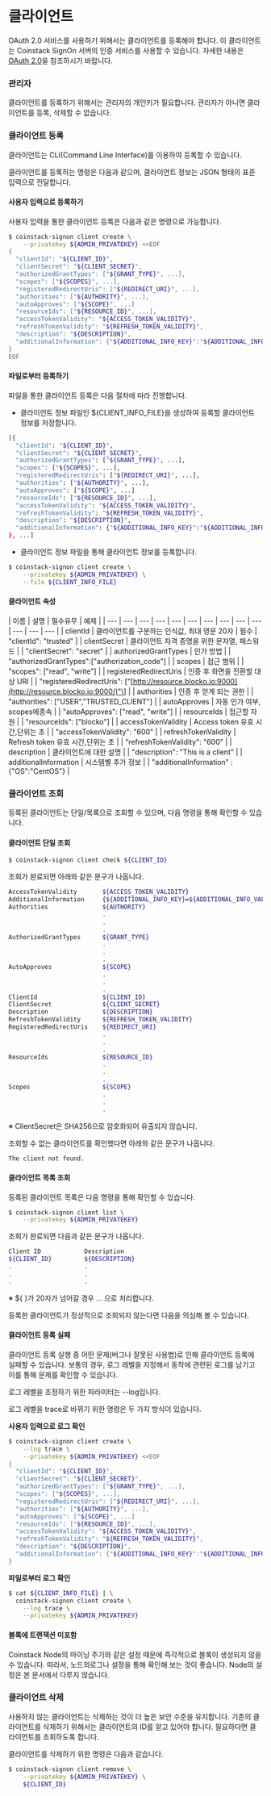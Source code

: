 # 클라이언트

OAuth 2.0 서비스를 사용하기 위해서는 클라이언트를 등록해야 합니다. 이 클라이언트는 Coinstack SignOn 서버의 인증 서비스를 사용할 수 있습니다. 자세한 내용은 [OAuth 2.0](../overview/oauth_2.0/)을 참조하시기 바랍니다.

### 관리자

클라이언트를 등록하기 위해서는 관리자의 개인키가 필요합니다. 관리자가 아니면 클라이언트를 등록, 삭제할 수 없습니다.

### 클라이언트 등록

클라이언트는 CLI\(Command Line Interface\)를 이용하여 등록할 수 있습니다.

클라이언트를 등록하는 명령은 다음과 같으며, 클라이언트 정보는 JSON 형태의 표준 입력으로 전달합니다.

#### 사용자 입력으로 등록하기

사용자 입력을 통한 클라이언트 등록은 다음과 같은 명령으로 가능합니다.

```bash
$ coinstack-signon client create \
    --privatekey ${ADMIN_PRIVATEKEY} <<EOF
{
  "clientId": "${CLIENT_ID}",
  "clientSecret": "${CLIENT_SECRET}",
  "authorizedGrantTypes": ["${GRANT_TYPE}", ...],
  "scopes": ["${SCOPES}", ...],
  "registeredRedirectUris": ["${REDIRECT_URI}", ...],
  "authorities": ["${AUTHORITY}", ...],
  "autoApproves": ["${SCOPE}", ...]
  "resourceIds": ["${RESOURCE_ID}", ...],
  "accessTokenValidity": "${ACCESS_TOKEN_VALIDITY}",
  "refreshTokenValidity": "${REFRESH_TOKEN_VALIDITY}",
  "description": "${DESCRIPTION}",
  "additionalInformation": {"${ADDITIONAL_INFO_KEY}":"${ADDITIONAL_INFO_VALUE}"}
}
EOF
```

#### 파일로부터 등록하기

파일을 통한 클라이언트 등록은 다음 절차에 따라 진행합니다.

* 클라이언트 정보 파일인 ${CLIENT\_INFO\_FILE}을 생성하여 등록할 클라이언트 정보를 저장합니다.

```bash
[{
  "clientId": "${CLIENT_ID}",
  "clientSecret": "${CLIENT_SECRET}",
  "authorizedGrantTypes": ["${GRANT_TYPE}", ...],
  "scopes": ["${SCOPES}", ...],
  "registeredRedirectUris": ["${REDIRECT_URI}", ...],
  "authorities": ["${AUTHORITY}", ...],
  "autoApproves": ["${SCOPE}", ...]
  "resourceIds": ["${RESOURCE_ID}", ...],
  "accessTokenValidity": "${ACCESS_TOKEN_VALIDITY}",
  "refreshTokenValidity": "${REFRESH_TOKEN_VALIDITY}",
  "description": "${DESCRIPTION}",
  "additionalInformation": {"${ADDITIONAL_INFO_KEY}":"${ADDITIONAL_INFO_VALUE}"}
}, ...]
```

* 클라이언트 정보 파일을 통해 클라이언트 정보를 등록합니다.

```bash
$ coinstack-signon client create \
    --privatekey ${ADMIN_PRIVATEKEY} \
    --file ${CLIENT_INFO_FILE}
```

#### 클라이언트 속성

| 이름 | 설명 | 필수유무 | 예제 |
| --- | --- | --- | --- | --- | --- | --- | --- | --- | --- | --- | --- | --- |
| clientId | 클라이언트를 구분하는 인식값, 최대 영문 20자 | 필수 | "clientId": "trusted" |
| clientSecret | 클라이언트 자격 증명을 위한 문자열, 패스워드 |  | "clientSecret": "secret" |
| authorizedGrantTypes | 인가 방법 |  | "authorizedGrantTypes":\["authorization\_code"\] |
| scopes | 접근 범위 |  | "scopes": \["read", "write"\] |
| registeredRedirectUris | 인증 후 화면을 전환할 대상 URI |  | "registeredRedirectUris": \["[http://resource.blocko.io:9000](http://resource.blocko.io:9000/)"\] |
| authorities | 인증 후 얻게 되는 권한 |  | "authorities": \["USER","TRUSTED\_CLIENT"\] |
| autoApproves | 자동 인가 여부, scopes에종속 |  | "autoApproves": \["read", "write"\] |
| resourceIds | 접근할 자원 |  | "resourceIds": \["blocko"\] |
| accessTokenValidity | Access token 유효 시간,단위는 초 |  | "accessTokenValidity": "600" |
| refreshTokenValidity | Refresh token 유효 시간,단위는 초 |  | "refreshTokenValidity": "600" |
| description | 클라이언트에 대한 설명 |  | "description": "This is a client" |
| additionalInformation | 시스템별 추가 정보 |  | "additionalInformation" :{"OS":"CentOS"} |

### 클라이언트 조회

등록된 클라이언트는 단일/목록으로 조회할 수 있으며, 다음 명령을 통해 확인할 수 있습니다.

#### 클라이언트 단일 조회

```bash
$ coinstack-signon client check ${CLIENT_ID}
```

조회가 완료되면 아래와 같은 문구가 나옵니다.

```bash
AccessTokenValidity       ${ACCESS_TOKEN_VALIDITY}
AdditionalInformation     {${ADDITIONAL_INFO_KEY}=${ADDITIONAL_INFO_VALUE}}
Authorities               ${AUTHORITY}
                          .
                          .
                          .
AuthorizedGrantTypes      ${GRANT_TYPE}
                          .
                          .
                          .
AutoApproves              ${SCOPE}
                          .
                          .
                          .
ClientId                  ${CLIENT_ID}
ClientSecret              ${CLIENT_SECRET}
Description               ${DESCRIPTION}
RefreshTokenValidity      ${REFRESH_TOKEN_VALIDITY}
RegisteredRedirectUris    ${REDIRECT_URI}
                          .
                          .
                          .
ResourceIds               ${RESOURCE_ID}
                          .
                          .
                          .
Scopes                    ${SCOPE}
                          .
                          .
                          .
```

※ ClientSecret은 SHA256으로 암호화되어 유출되지 않습니다.

조회할 수 없는 클라이언트를 확인했다면 아래와 같은 문구가 나옵니다.

```bash
The client not found.
```

#### 클라이언트 목록 조회

등록된 클라이언트 목록은 다음 명령을 통해 확인할 수 있습니다.

```bash
$ coinstack-signon client list \
    --privatekey ${ADMIN_PRIVATEKEY}
```

조회가 완료되면 다음과 같은 문구가 나옵니다.

```bash
Client ID            Description
${CLIENT_ID}         ${DESCRIPTION}
.                    .
.                    .
.                    .
```

※ ${ }가 20자가 넘어갈 경우 ... 으로 처리합니다.

등록한 클라이언트가 정상적으로 조회되지 않는다면 다음을 의심해 볼 수 있습니다.

#### 클라이언트 등록 실패

클라이언트 등록 실행 중 어떤 문제\(버그나 잘못된 사용법\)로 인해 클라이언트 등록에 실패할 수 있습니다. 보통의 경우, 로그 레벨을 지정해서 동작에 관련된 로그를 남기고 이를 통해 문제를 확인할 수 있습니다.

로그 레벨을 조정하기 위한 파라미터는 --log입니다.

로그 레벨을 trace로 바뀌기 위한 명령은 두 가지 방식이 있습니다.

**사용자 입력으로 로그 확인**

```bash
$ coinstack-signon client create \
    --log trace \
    --privatekey ${ADMIN_PRIVATEKEY} <<EOF
{
  "clientId": "${CLIENT_ID}",
  "clientSecret": "${CLIENT_SECRET}",
  "authorizedGrantTypes": ["${GRANT_TYPE}", ...],
  "scopes": ["${SCOPES}", ...],
  "registeredRedirectUris": ["${REDIRECT_URI}", ...],
  "authorities": ["${AUTHORITY}", ...],
  "autoApproves": ["${SCOPE}", ...]
  "resourceIds": ["${RESOURCE_ID}", ...],
  "accessTokenValidity": "${ACCESS_TOKEN_VALIDITY}",
  "refreshTokenValidity": "${REFRESH_TOKEN_VALIDITY}",
  "description": "${DESCRIPTION}",
  "additionalInformation": {"${ADDITIONAL_INFO_KEY}":"${ADDITIONAL_INFO_VALUE}"}
}
```

**파일로부터 로그 확인**

```bash
$ cat ${CLIENT_INFO_FILE} | \
  coinstack-signon client create \
    --log trace \
    --privatekey ${ADMIN_PRIVATEKEY}
```

#### 블록에 트랜잭션 미포함

Coinstack Node의 마이닝 주기와 같은 설정 때문에 즉각적으로 블록이 생성되지 않을 수 있습니다. 따라서, 노드의로그나 설정을 통해 확인해 보는 것이 좋습니다. Node의 설정은 본 문서에서 다루지 않습니다.

### 클라이언트 삭제

사용하지 않는 클라이언트는 삭제하는 것이 더 높은 보안 수준을 유지합니다. 기존의 클라이언트를 삭제하기 위해서는 클라이언트의 ID를 알고 있어야 합니다. 필요하다면 클라이언트를 조회하도록 합니다.

클라이언트를 삭제하기 위한 명령은 다음과 같습니다.

```bash
$ coinstack-signon client remove \
    --privatekey ${ADMIN_PRIVATEKEY} \
    ${CLIENT_ID}
```

